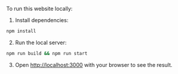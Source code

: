 To run this website locally:
1. Install dependencies:
```bash
npm install
```
2. Run the local server:
```bash
npm run build && npm run start
```
3. Open [http://localhost:3000](http://localhost:3000) with your browser to see the result.